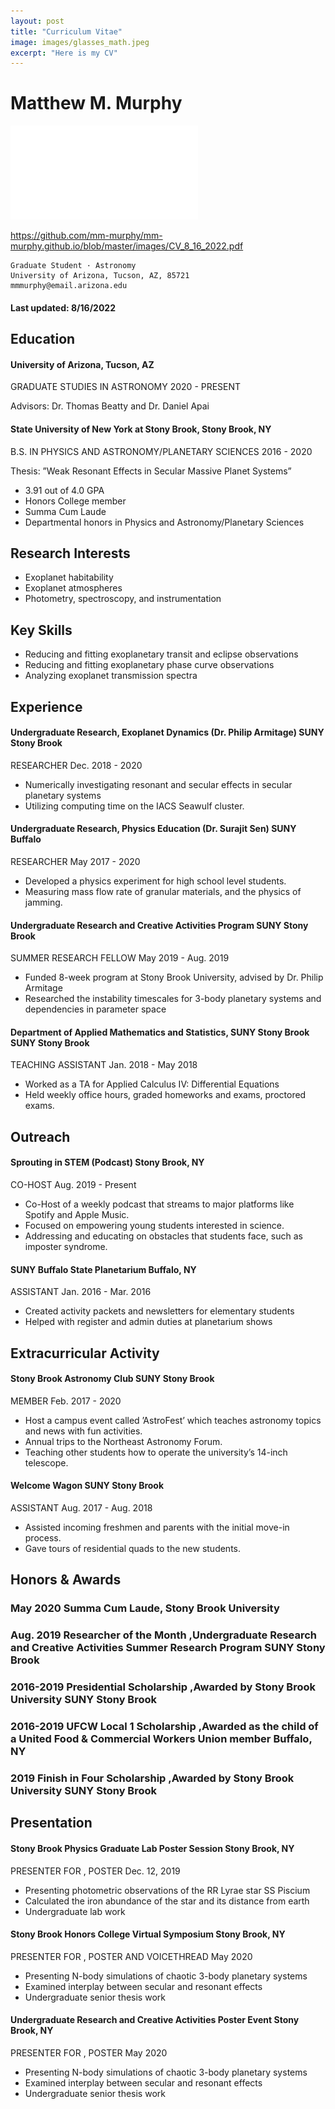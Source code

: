 ```yaml
---
layout: post
title: "Curriculum Vitae"
image: images/glasses_math.jpeg
excerpt: "Here is my CV"
---
```


# Matthew M. Murphy
![](../images/CV_8_16_2022.pdf)

https://github.com/mm-murphy/mm-murphy.github.io/blob/master/images/CV_8_16_2022.pdf


```
Graduate Student · Astronomy
University of Arizona, Tucson, AZ, 85721
mmmurphy@email.arizona.edu
```
#### Last updated: 8/16/2022

## Education

#### University of Arizona, Tucson, AZ

GRADUATE STUDIES IN ASTRONOMY 2020 - PRESENT

Advisors: Dr. Thomas Beatty and Dr. Daniel Apai

#### State University of New York at Stony Brook, Stony Brook, NY

B.S. IN PHYSICS AND ASTRONOMY/PLANETARY SCIENCES 2016 - 2020

Thesis: ”Weak Resonant Effects in Secular Massive Planet Systems”

- 3.91 out of 4.0 GPA
- Honors College member
- Summa Cum Laude
- Departmental honors in Physics and Astronomy/Planetary Sciences

## Research Interests

- Exoplanet habitability
- Exoplanet atmospheres
- Photometry, spectroscopy, and instrumentation

## Key Skills

- Reducing and fitting exoplanetary transit and eclipse observations
- Reducing and fitting exoplanetary phase curve observations
- Analyzing exoplanet transmission spectra


## Experience

#### Undergraduate Research, Exoplanet Dynamics (Dr. Philip Armitage) SUNY Stony Brook

RESEARCHER Dec. 2018 - 2020

- Numerically investigating resonant and secular effects in secular planetary systems
- Utilizing computing time on the IACS Seawulf cluster.

#### Undergraduate Research, Physics Education (Dr. Surajit Sen) SUNY Buffalo

RESEARCHER May 2017 - 2020

- Developed a physics experiment for high school level students.
- Measuring mass flow rate of granular materials, and the physics of jamming.

#### Undergraduate Research and Creative Activities Program SUNY Stony Brook

SUMMER RESEARCH FELLOW May 2019 - Aug. 2019

- Funded 8-week program at Stony Brook University, advised by Dr. Philip Armitage
- Researched the instability timescales for 3-body planetary systems and dependencies in parameter space

#### Department of Applied Mathematics and Statistics, SUNY Stony Brook SUNY Stony Brook

TEACHING ASSISTANT Jan. 2018 - May 2018

- Worked as a TA for Applied Calculus IV: Differential Equations
- Held weekly office hours, graded homeworks and exams, proctored exams.

## Outreach

#### Sprouting in STEM (Podcast) Stony Brook, NY

CO-HOST Aug. 2019 - Present

- Co-Host of a weekly podcast that streams to major platforms like Spotify and Apple Music.
- Focused on empowering young students interested in science.
- Addressing and educating on obstacles that students face, such as imposter syndrome.

#### SUNY Buffalo State Planetarium Buffalo, NY

ASSISTANT Jan. 2016 - Mar. 2016

- Created activity packets and newsletters for elementary students
- Helped with register and admin duties at planetarium shows

## Extracurricular Activity



#### Stony Brook Astronomy Club SUNY Stony Brook

MEMBER Feb. 2017 - 2020

- Host a campus event called ’AstroFest’ which teaches astronomy topics and news with fun activities.
- Annual trips to the Northeast Astronomy Forum.
- Teaching other students how to operate the university’s 14-inch telescope.

#### Welcome Wagon SUNY Stony Brook

ASSISTANT Aug. 2017 - Aug. 2018

- Assisted incoming freshmen and parents with the initial move-in process.
- Gave tours of residential quads to the new students.

## Honors & Awards

### May 2020 Summa Cum Laude, Stony Brook University 

### Aug. 2019 Researcher of the Month ,Undergraduate Research and Creative Activities Summer Research Program SUNY Stony Brook

### 2016-2019 Presidential Scholarship ,Awarded by Stony Brook University SUNY Stony Brook

### 2016-2019 UFCW Local 1 Scholarship ,Awarded as the child of a United Food & Commercial Workers Union member Buffalo, NY

### 2019 Finish in Four Scholarship ,Awarded by Stony Brook University SUNY Stony Brook

## Presentation

#### Stony Brook Physics Graduate Lab Poster Session Stony Brook, NY

PRESENTER FOR <PHOTOMETRIC PROPERTIES OF THE RR LYRAE STAR SS PISCIUM>, POSTER Dec. 12, 2019

- Presenting photometric observations of the RR Lyrae star SS Piscium
- Calculated the iron abundance of the star and its distance from earth
- Undergraduate lab work

#### Stony Brook Honors College Virtual Symposium Stony Brook, NY

PRESENTER FOR <WEAK RESONANT EFFECTS IN SECULAR MASSIVE PLANET SYSTEMS>, POSTER AND VOICETHREAD May 2020

- Presenting N-body simulations of chaotic 3-body planetary systems
- Examined interplay between secular and resonant effects
- Undergraduate senior thesis work

#### Undergraduate Research and Creative Activities Poster Event Stony Brook, NY

PRESENTER FOR <WEAK RESONANT EFFECTS IN SECULAR MASSIVE PLANET SYSTEMS>, POSTER May 2020

- Presenting N-body simulations of chaotic 3-body planetary systems
- Examined interplay between secular and resonant effects
- Undergraduate senior thesis work









